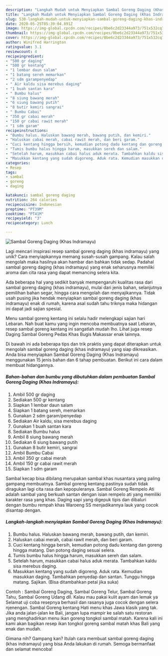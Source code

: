 ```yaml
---
description: "Langkah Mudah untuk Menyiapkan Sambal Goreng Daging (Khas Indramayu) yang Menggugah Selera"
title: "Langkah Mudah untuk Menyiapkan Sambal Goreng Daging (Khas Indramayu) yang Menggugah Selera"
slug: 530-langkah-mudah-untuk-menyiapkan-sambal-goreng-daging-khas-indramayu-yang-menggugah-selera
date: 2020-05-25T05:39:04.891Z
image: https://img-global.cpcdn.com/recipes/0be6c2d23344a973/751x532cq70/sambal-goreng-daging-khas-indramayu-foto-resep-utama.jpg
thumbnail: https://img-global.cpcdn.com/recipes/0be6c2d23344a973/751x532cq70/sambal-goreng-daging-khas-indramayu-foto-resep-utama.jpg
cover: https://img-global.cpcdn.com/recipes/0be6c2d23344a973/751x532cq70/sambal-goreng-daging-khas-indramayu-foto-resep-utama.jpg
author: Winifred Harrington
ratingvalue: 3.1
reviewcount: 4
recipeingredient:
- "500 gr daging"
- "500 gr kentang"
- "1 lembar daun salam"
- "1 batang sereh memarkan"
- "2 sdm garampenyedap"
- " Air kaldu sisa merebus daging"
- "1 buah santan kara"
- " Bumbu halus"
- "8 siung bawang merah"
- "6 siung bawang putih"
- "8 butir kemiri sangrai"
- " Bumbu Cabai"
- "350 gr cabai merah"
- "150 gr cabai rawit merah"
- "1 sdm garam"
recipeinstructions:
- "Bumbu halus. Haluskan bawang merah, bawang putih, dan kemiri."
- "Haluskan cabai merah, cabai rawit merah, dan beri garam."
- "Cuci kentang hingga bersih, kemudian potong dadu kentang dan goreng hingga matang. Dan potong daging sesuai selera."
- "Tumis bumbu halus hingga harum, masukkan sereh dan salam."
- "Setelah harum, masukkan cabai halus aduk merata. Tambahkan kaldu sisa merebus daging."
- "Masukkan kentang yang sudah digoreng. Aduk rata. Kemudian masukkan daging. Tambahkan penyedap dan santan. Tunggu hingga matang. Sajikan. (Bisa ditambahkan petai jika suka)"
categories:
- Resep
tags:
- sambal
- goreng
- daging

katakunci: sambal goreng daging 
nutrition: 264 calories
recipecuisine: Indonesian
preptime: "PT39M"
cooktime: "PT41M"
recipeyield: "3"
recipecategory: Lunch

---
```



![Sambal Goreng Daging (Khas Indramayu)](https://img-global.cpcdn.com/recipes/0be6c2d23344a973/751x532cq70/sambal-goreng-daging-khas-indramayu-foto-resep-utama.jpg)

Lagi mencari inspirasi resep sambal goreng daging (khas indramayu) yang unik? Cara menyiapkannya memang susah-susah gampang. Kalau salah mengolah maka hasilnya akan hambar dan bahkan tidak sedap. Padahal sambal goreng daging (khas indramayu) yang enak seharusnya memiliki aroma dan cita rasa yang dapat memancing selera kita.

Ada beberapa hal yang sedikit banyak mempengaruhi kualitas rasa dari sambal goreng daging (khas indramayu), mulai dari jenis bahan, selanjutnya pemilihan bahan segar, hingga cara mengolah dan menyajikannya. Tidak usah pusing jika hendak menyiapkan sambal goreng daging (khas indramayu) enak di rumah, karena asal sudah tahu triknya maka hidangan ini dapat jadi sajian spesial.

Menu sambal goreng kentang ini selalu hadir melengkapi sajian hari Lebaran. Nah buat kamu yang ingin mencoba membuatnya saat Lebaran, resep sambal goreng kentang ini sangatlah mudah lho. Lihat juga resep Daging Sambal Goreng Pedas Khas Bugis Makassar enak lainnya.


Di bawah ini ada beberapa tips dan trik praktis yang dapat diterapkan untuk mengolah sambal goreng daging (khas indramayu) yang siap dikreasikan. Anda bisa menyiapkan Sambal Goreng Daging (Khas Indramayu) menggunakan 15 jenis bahan dan 6 tahap pembuatan. Berikut ini cara dalam membuat hidangannya.

<!--inarticleads1-->

##### Bahan-bahan dan bumbu yang dibutuhkan dalam pembuatan Sambal Goreng Daging (Khas Indramayu):

1. Ambil 500 gr daging
1. Sediakan 500 gr kentang
1. Siapkan 1 lembar daun salam
1. Siapkan 1 batang sereh, memarkan
1. Gunakan 2 sdm garam/penyedap
1. Sediakan  Air kaldu, sisa merebus daging
1. Gunakan 1 buah santan kara
1. Sediakan  Bumbu halus
1. Ambil 8 siung bawang merah
1. Sediakan 6 siung bawang putih
1. Gunakan 8 butir kemiri, sangrai
1. Ambil  Bumbu Cabai
1. Ambil 350 gr cabai merah
1. Ambil 150 gr cabai rawit merah
1. Siapkan 1 sdm garam


Sambal kecap bisa dibilang merupakan sambal khas nusantara yang paling gampang membuatnya. Sambal goreng kentang pastinya sudah tidak diragukan lagi cita rasa dan kepopuleranya. Sambal Goreng Rempelo Ati adalah sambal yang berkuah santan dengan isian rempelo ati yang memiliki karakter rasa yang khas. Daging sapi yang digepuk tipis dan dibaluri dengan bumbu rempah khas Waroeng SS menjadikannya lauk yang cocok disantap dengan. 

<!--inarticleads2-->

##### Langkah-langkah menyiapkan Sambal Goreng Daging (Khas Indramayu):

1. Bumbu halus. Haluskan bawang merah, bawang putih, dan kemiri.
1. Haluskan cabai merah, cabai rawit merah, dan beri garam.
1. Cuci kentang hingga bersih, kemudian potong dadu kentang dan goreng hingga matang. Dan potong daging sesuai selera.
1. Tumis bumbu halus hingga harum, masukkan sereh dan salam.
1. Setelah harum, masukkan cabai halus aduk merata. Tambahkan kaldu sisa merebus daging.
1. Masukkan kentang yang sudah digoreng. Aduk rata. Kemudian masukkan daging. Tambahkan penyedap dan santan. Tunggu hingga matang. Sajikan. (Bisa ditambahkan petai jika suka)


Contoh : Sambal Goreng Daging, Sambal Goreng Telur, Sambal Goreng Tahu, Sambal Goreng Udang dll. Kalau mau pakai kulit ayam dan lemak ya Selamat uji coba resepnya berhasil dan rasanya juga cocok dengan selera njenengan. Sambal Goreng kentang Hati menu khas Jawa klasik yang tak. Jika anda jalan-jalan ke Bali, jangan lupa mampir ke salah satu restoran yang menghadirkan menu ikan goreng tongkol sambal matah. Karena kali ini kami akan bagikan resep ikan tongkol goreng sambal matah khas Bali yang enak dan mudah. 

Gimana nih? Gampang kan? Itulah cara membuat sambal goreng daging (khas indramayu) yang bisa Anda lakukan di rumah. Semoga bermanfaat dan selamat mencoba!
